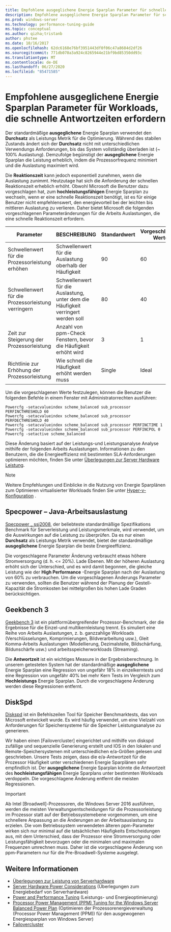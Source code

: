 ```yaml
---
title: Empfohlene ausgeglichene Energie Sparplan Parameter für schnelle Antwortzeiten
description: Empfohlene ausgeglichene Energie Sparplan Parameter für schnelle Antwortzeiten
ms.prod: windows-server
ms.technology: performance-tuning-guide
ms.topic: conceptual
ms.author: qizha;tristanb
author: phstee
ms.date: 10/16/2017
ms.openlocfilehash: 62dc6168e76bf3951443df0f06c47a8684d2df26
ms.sourcegitcommit: 771db070a3a924c8265944e21bf9bd85350dd93c
ms.translationtype: MT
ms.contentlocale: de-DE
ms.lasthandoff: 06/27/2020
ms.locfileid: "85471585"
---
```

# <a name="recommended-balanced-power-plan-parameters-for-workloads-requiring-quick-response-times"></a>Empfohlene ausgeglichene Energie Sparplan Parameter für Workloads, die schnelle Antwortzeiten erfordern

Der standardmäßige **ausgeglichene** Energie Sparplan verwendet den **Durchsatz** als Leistungs Metrik für die Optimierung. Während des stabilen Zustands ändert sich der **Durchsatz** nicht mit unterschiedlichen Verwendungs Anforderungen, bis das System vollständig überladen ist (~ 100% Auslastung).  Demzufolge begünstigt der **ausgeglichene** Energie Sparplan die Leistung erheblich, indem die Prozessorfrequenz minimiert und die Auslastung maximiert wird.

Die **Reaktionszeit** kann jedoch exponentiell zunehmen, wenn die Auslastung zunimmt. Heutzutage hat sich die Anforderung der schnellen Reaktionszeit erheblich erhöht. Obwohl Microsoft die Benutzer dazu vorgeschlagen hat, zum **hochleistungsfähigen** Energie Sparplan zu wechseln, wenn er eine schnelle Reaktionszeit benötigt, ist es für einige Benutzer nicht empfehlenswert, den energievorteil bei der leichten bis mittleren Auslastung zu verlieren. Daher bietet Microsoft die folgenden vorgeschlagenen Parameteränderungen für die Arbeits Auslastungen, die eine schnelle Reaktionszeit erfordern.


| Parameter | BESCHREIBUNG | Standardwert | Vorgeschlagene Werte |
|------------------------|--------------------------------------------------------------------------------------------------------------------------------------------------------|----------------------------------------------------------------------------------|-----------------------------------------------------------------------------------------------------------------------------------------------------------|
| Schwellenwert für die Prozessorleistung erhöhen | Schwellenwert für die Auslastung oberhalb der Häufigkeit | 90 | 60 |
| Schwellenwert für die Prozessorleistung verringern | Schwellenwert für die Auslastung, unter dem die Häufigkeit verringert werden soll | 80 | 40 |
| Zeit zur Steigerung der Prozessorleistung | Anzahl von ppm-Check Fenstern, bevor die Häufigkeit erhöht wird | 3 | 1 |
| Richtlinie zur Erhöhung der Prozessorleistung | Wie schnell die Häufigkeit erhöht werden muss | Single | Ideal |

Um die vorgeschlagenen Werte festzulegen, können die Benutzer die folgenden Befehle in einem Fenster mit Administratorrechten ausführen:

``` syntax
Powercfg -setacvalueindex scheme_balanced sub_processor PERFINCTHRESHOLD 60
Powercfg -setacvalueindex scheme_balanced sub_processor PERFDECTHRESHOLD 40
Powercfg -setacvalueindex scheme_balanced sub_processor PERFINCTIME 1
Powercfg -setacvalueindex scheme_balanced sub_processor PERFINCPOL 0
Powercfg -setactive scheme_balanced
```

Diese Änderung basiert auf der Leistungs-und Leistungsanalyse Analyse mithilfe der folgenden Arbeits Auslastungen. Informationen zu den Benutzern, die die Energieeffizienz mit bestimmten SLA-Anforderungen optimieren möchten, finden Sie unter [Überlegungen zur Server Hardware Leistung](../power.md).

>[!Note]
> Weitere Empfehlungen und Einblicke in die Nutzung von Energie Sparplänen zum Optimieren virtualisierter Workloads finden Sie unter [Hyper-v-Konfiguration](../../role/hyper-v-server/configuration.md) .

## <a name="specpower--java-workload"></a>Specpower – Java-Arbeitsauslastung

[Specpower \_ ssj2008](http://spec.org/power_ssj2008/), der beliebteste standardmäßige Spezifikations Benchmark für Serverleistung und Leistungsmerkmale, wird verwendet, um die Auswirkungen auf die Leistung zu überprüfen. Da es nur einen **Durchsatz** als Leistungs Metrik verwendet, bietet der standardmäßige **ausgeglichene** Energie Sparplan die beste Energieeffizienz.

Die vorgeschlagene Parameter Änderung verbraucht etwas höhere Stromversorgung (d. h. <= 20%). Lade Ebenen. Mit der höheren Auslastung erhöht sich der Unterschied, und es wird damit begonnen, die gleiche Leistung wie der **High Performance** -Energie Sparplan nach der Auslastung von 60% zu verbrauchen. Um die vorgeschlagenen Änderungs Parameter zu verwenden, sollten die Benutzer während der Planung der Gestell-Kapazität die Stromkosten bei mittelgroßen bis hohen Lade Graden berücksichtigen.

## <a name="geekbench-3"></a>Geekbench 3

[Geekbench 3](http://www.geekbench.com/geekbench3/) ist ein plattformübergreifender Prozessor-Benchmark, der die Ergebnisse für die Einzel-und multikernleistung trennt. Es simuliert eine Reihe von Arbeits Auslastungen, z. b. ganzzahlige Workloads (Verschlüsselungen, Komprimierungen, Bildverarbeitung usw.), Gleit Komma-Arbeits Auslastungen (Modellierung, Dezimalstelle, Bildschärfung, Bildunschärfe usw.) und arbeitsspeicherworkloads (Streaming).

Die **Antwortzeit** ist ein wichtiges Measure in der Ergebnisberechnung. In unserem getesteten System hat der standardmäßige **ausgeglichene** Energie Sparplan eine Regression von ungefähr 18% in einzelkerntests und eine Regression von ungefähr 40% bei mehr Kern Tests im Vergleich zum **Hochleistungs** Energie Sparplan. Durch die vorgeschlagene Änderung werden diese Regressionen entfernt.

## <a name="diskspd"></a>DiskSpd

[Diskspd](https://en.wikipedia.org/wiki/Diskspd) ist ein Befehlszeilen Tool für Speicher Benchmarktests, das von Microsoft entwickelt wurde. Es wird häufig verwendet, um eine Vielzahl von Anforderungen für Speichersysteme für die Speicher Leistungsanalyse zu generieren.

Wir haben einen [Failovercluster] eingerichtet und mithilfe von diskspd zufällige und sequenzielle Generierung erstellt und IOS in den lokalen und Remote-Speichersystemen mit unterschiedlichen e/a-Größen gelesen und geschrieben. Unsere Tests zeigen, dass die e/a-Antwortzeit für die Prozessor Häufigkeit unter verschiedenen Energie Sparplänen sehr empfindlich ist. Der **ausgeglichene** Energie Sparplan könnte die Antwortzeit des **hochleistungsfähigen** Energie Sparplans unter bestimmten Workloads verdoppeln. Die vorgeschlagene Änderung entfernt die meisten Regressionen.

>[!Important]
>Ab Intel [Broadwell]-Prozessoren, die Windows Server 2016 ausführen, werden die meisten Verwaltungsentscheidungen für die Prozessorleistung im Prozessor statt auf der Betriebssystemebene vorgenommen, um eine schnellere Anpassung an die Änderungen an der Arbeitsauslastung zu erzielen. Die vom Betriebssystem verwendeten älteren ppm-Parameter wirken sich nur minimal auf die tatsächlichen Häufigkeits Entscheidungen aus, mit dem Unterschied, dass der Prozessor eine Stromversorgung oder Leistungsfähigkeit bevorzugen oder die minimalen und maximalen Frequenzen umrechnen muss. Daher ist die vorgeschlagene Änderung von ppm-Parametern nur für die Pre-Broadwell-Systeme ausgelegt.

## <a name="see-also"></a>Weitere Informationen
- [Überlegungen zur Leistung von Serverhardware](../index.md)
- [Server Hardware Power Considerations](../power.md) (Überlegungen zum Energiebedarf von Serverhardware)
- [Power and Performance Tuning](power-performance-tuning.md) (Leistungs- und Energieoptimierung)
- [Processor Power Management (PPM) Tuning for the Windows Server Balanced Power Plan](processor-power-management-tuning.md) (Optimieren der Prozessorenergieverwaltung (Processor Power Management (PPM)) für den ausgewogenen Energiesparplan von Windows Server)
- [Failovercluster](https://technet.microsoft.com/library/cc725923.aspx)
